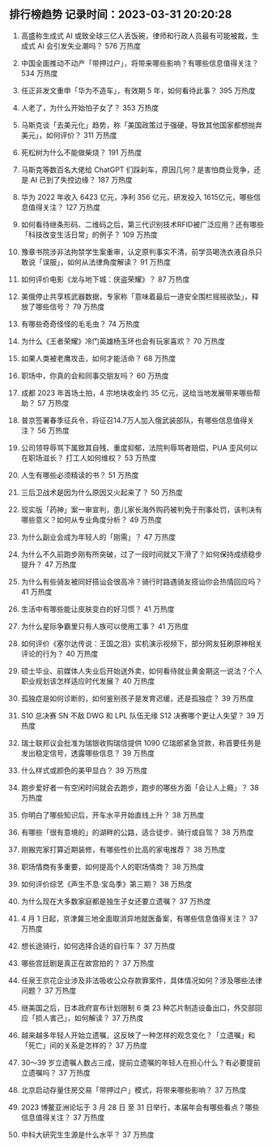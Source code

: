
## 排行榜趋势 记录时间：2023-03-31 20:20:28
  
  1. 高盛称生成式 AI 或致全球三亿人丢饭碗，律师和行政人员最有可能被裁，生成式 AI 会引发失业潮吗？ 576 万热度
    
  2. 中国全面推动不动产「带押过户」，将带来哪些影响？有哪些信息值得关注？ 534 万热度
    
  3. 任正非发文重申「华为不造车」，有效期 5 年，如何看待此事？ 395 万热度
    
  4. 人老了，为什么开始怕子女了？ 353 万热度
    
  5. 马斯克谈「去美元化」趋势，称「美国政策过于强硬，导致其他国家都想抛弃美元」，如何评价？ 311 万热度
    
  6. 死松树为什么不能做柴烧？ 191 万热度
    
  7. 马斯克等数百名大佬给 ChatGPT 们踩刹车，原因几何？是害怕商业竞争，还是 AI 已到了失控边缘？ 187 万热度
    
  8. 华为 2022 年收入 6423 亿元，净利 356 亿元，研发投入 1615亿元，哪些信息值得关注？ 127 万热度
    
  9. 如何看待继条形码、二维码之后，第三代识别技术RFID被广泛应用？还有哪些「科技改变生活日常」的例子？ 109 万热度
    
  10. 豫章书院涉非法拘禁学生案重审，认定原判事实不清，前学员喝洗衣液自杀只敢说「误服」，如何从法律角度解读？ 91 万热度
    
  11. 如何评价电影《龙与地下城：侠盗荣耀》？ 87 万热度
    
  12. 美俄停止共享核武器数据，专家称「意味着最后一道安全围栏摇摇欲坠」，释放了哪些信号？ 79 万热度
    
  13. 有哪些奇奇怪怪的毛毛虫？ 74 万热度
    
  14. 为什么《王者荣耀》冷门英雄杨玉环也会有玩家喜欢？ 70 万热度
    
  15. 如果人类被老鹰攻击，如何才能活命？ 68 万热度
    
  16. 职场中，你真的会和同事交朋友吗？ 60 万热度
    
  17. 成都 2023 年首场土拍，4 宗地块收金约 35 亿元，这给当地发展带来哪些帮助？ 57 万热度
    
  18. 普京签署春季征兵令，将征召14.7万人加入俄武装部队，有哪些信息值得关注？ 56 万热度
    
  19. 公司领导辱骂下属致其自残、重度抑郁，法院判辱骂者赔偿，PUA 歪风何以在职场滋长？ 打工人如何维权？ 53 万热度
    
  20. 人生有哪些必须精读的书？ 51 万热度
    
  21. 三后卫战术是因为什么原因又火起来了？ 50 万热度
    
  22. 现实版「药神」案一审宣判，患儿家长海外购药被判免于刑事处罚，该判决有哪些意义？如何从专业角度分析？ 49 万热度
    
  23. 为什么副业会成为年轻人的「刚需」？ 47 万热度
    
  24. 为什么不久前跑步刚有所突破，过了一段时间就又下滑了？如何保持成绩稳步提升？ 47 万热度
    
  25. 为什么有些骑友被同好搭讪会很高冷？骑行时路遇骑友搭讪你会热情回应吗？ 41 万热度
    
  26. 生活中有哪些能让皮肤变白的好习惯？ 41 万热度
    
  27. 为什么星际争霸里只有人族可以使用工事？ 41 万热度
    
  28. 如何评价《塞尔达传说：王国之泪》实机演示视频下，部分网友狂刷原神相关评论的行为？ 40 万热度
    
  29. 硕士毕业、前媒体人失业后开始送外卖，如何看待就业黄金期这一说法？个人职业规划该怎样适应时代发展？ 40 万热度
    
  30. 孤独症是如何诊断的，如何鉴别孩子是发育迟缓，还是孤独症？ 39 万热度
    
  31. S10 总决赛 SN 不敌 DWG 和 LPL 队伍无缘 S12 决赛哪个更让人失望？ 39 万热度
    
  32. 瑞士联邦议会批准为瑞银收购瑞信提供 1090 亿瑞郎紧急贷款，称首要任务是发出稳定信号，透露哪些信息？ 39 万热度
    
  33. 什么样式或颜色的美甲显白？ 39 万热度
    
  34. 跑步爱好者一有空闲时间就会去跑步，跑步的哪些方面「会让人上瘾」？ 38 万热度
    
  35. 你明白了哪些知识后，开车水平开始直线上升？ 38 万热度
    
  36. 有哪些「很有意境的」的湖畔的公路，适合徒步、骑行或自驾？ 38 万热度
    
  37. 刚搬完家打算近期装修，有哪些性价比高的家电推荐？ 38 万热度
    
  38. 职场情商有多重要，如何提高个人的职场情商？ 38 万热度
    
  39. 如何评价综艺《声生不息·宝岛季》第三期？ 38 万热度
    
  40. 为什么现在大多数家庭都是独生子女还要立遗嘱？ 37 万热度
    
  41. 4 月 1 日起，京津冀三地全面取消异地就医备案，有哪些信息值得关注？ 37 万热度
    
  42. 想长途骑行，如何选择合适的自行车？ 37 万热度
    
  43. 哪些宫廷剧是真正在故宫拍的？ 37 万热度
    
  44. 任泉王京花企业涉及非法吸收公众存款罪案件，具体情况如何？涉及哪些法律问题？ 37 万热度
    
  45. 继美国之后，日本政府宣布计划限制 6 类 23 种芯片制造设备出口，外交部回应「损人害己」，如何解读？ 37 万热度
    
  46. 越来越多年轻人开始立遗嘱，这反映了一种怎样的观念变化？「立遗嘱」和「死亡」间的关系是怎样的？ 37 万热度
    
  47. 30～39 岁立遗嘱人数占三成，提前立遗嘱的年轻人在担心什么？有必要提前立遗嘱吗？ 37 万热度
    
  48. 北京启动存量住房交易「带押过户」模式，将带来哪些影响？ 37 万热度
    
  49. 2023 博鳌亚洲论坛于 3 月 28 日 至 31 日举行，本届年会有哪些看点？哪些信息值得关注？ 37 万热度
    
  50. 中科大研究生生源是什么水平？ 37 万热度
    